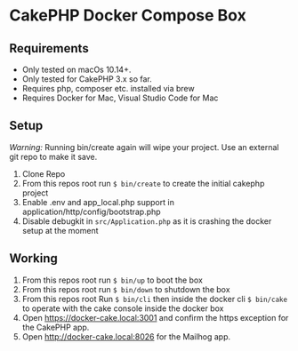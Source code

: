# CakePHP Docker Compose Box

## Requirements

- Only tested on macOs 10.14+.
- Only tested for CakePHP 3.x so far.
- Requires php, composer etc. installed via brew
- Requires Docker for Mac, Visual Studio Code for Mac

## Setup

*Warning:* Running bin/create again will wipe your project. Use an external git repo to make it save.

1. Clone Repo
2. From this repos root run `$ bin/create` to create the initial cakephp project
3. Enable .env and app_local.php support in application/http/config/bootstrap.php
4. Disable debugkit in `src/Application.php` as it is crashing the docker setup at the moment

## Working

1. From this repos root run `$ bin/up` to boot the box
2. From this repos root run `$ bin/down` to shutdown the box
3. From this repos root Run `$ bin/cli` then inside the docker cli `$ bin/cake` to operate with the cake console inside the docker box
4. Open <https://docker-cake.local:3001> and confirm the https exception for the CakePHP app.
5. Open <http://docker-cake.local:8026> for the Mailhog app.
